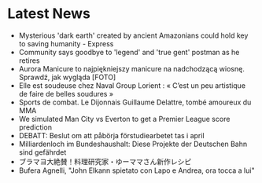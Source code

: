 # Latest News
-  Mysterious 'dark earth' created by ancient Amazonians could hold key to saving humanity - Express
-  Community says goodbye to 'legend' and 'true gent' postman as he retires
-  Aurora Manicure to najpiękniejszy manicure na nadchodzącą wiosnę. Sprawdź, jak wygląda [FOTO]
-  Elle est soudeuse chez Naval Group Lorient : « C’est un peu artistique de faire de belles soudures »
-  Sports de combat. Le Dijonnais Guillaume Delattre, tombé amoureux du MMA
-  We simulated Man City vs Everton to get a Premier League score prediction
-  DEBATT: Beslut om att påbörja förstudiearbetet tas i april
-  Milliardenloch im Bundeshaushalt: Diese Projekte der Deutschen Bahn sind gefährdet
-  ブラマヨ大絶賛！料理研究家・ゆーママさん新作レシピ
-  Bufera Agnelli, "John Elkann spietato con Lapo e Andrea, ora tocca a lui"
